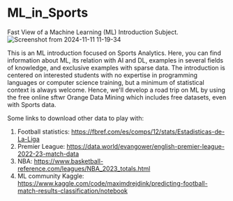 # ML_in_Sports

Fast View of a Machine Learning (ML) Introduction Subject.
![Screenshot from 2024-11-11 11-19-34](https://github.com/user-attachments/assets/aae48aed-5a06-4674-9dbd-f9435de5e267)

This is an ML introduction focused on Sports Analytics. Here, you can find information about ML, its relation with AI and DL, examples in several fields of knowledge, and exclusive examples with sparse data. The introduction is centered on interested students with no expertise in programming languages or computer science training, but a minimum of statistical context is always welcome. Hence, we'll develop a road trip on ML by using the free online sftwr Orange Data Mining which includes free datasets, even with Sports data.

Some links to download other data to play with:

1. Football statistics: https://fbref.com/es/comps/12/stats/Estadisticas-de-La-Liga
2. Premier League: https://data.world/evangower/english-premier-league-2022-23-match-data
3. NBA: https://www.basketball-reference.com/leagues/NBA_2023_totals.html
4. ML community Kaggle: https://www.kaggle.com/code/maximdrejdink/predicting-football-match-results-classification/notebook

